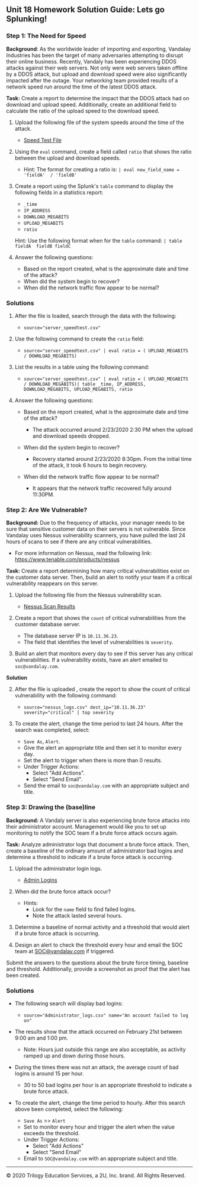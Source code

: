 ## Unit 18 Homework Solution Guide: Lets go Splunking!


### Step 1: The Need for Speed 

**Background**: As the worldwide leader of importing and exporting, Vandalay Industries has been the target of many adversaries attempting to disrupt their online business. Recently, Vandaly has been  experiencing DDOS attacks against their web servers.  Not only were web servers taken offline by a DDOS attack, but upload and download speed were also significantly impacted after the outage. Your networking team provided results of a network speed run around the time of the latest DDOS attack.

**Task:** Create a report to determine the impact that the DDOS attack had on download and upload speed. Additionally, create an additional field to calculate the ratio of the upload speed to the download speed.


1.  Upload the following file of the system speeds around the time of the attack.
    - [Speed Test File](../resources/server_speedtest.csv)

2. Using the `eval` command, create a field called `ratio` that shows the ratio between the upload and download speeds.
   - Hint: The format for creating a ratio is: `| eval new_field_name = 'fieldA'  / 'fieldB'`
      
3. Create a report using the Splunk's `table` command to display the following fields in a statistics report:
    - `_time`
    - `IP_ADDRESS`
    - `DOWNLOAD_MEGABITS`
    - `UPLOAD_MEGABITS`
    - `ratio`
  
   Hint: Use the following format when for the `table` command: `| table fieldA  fieldB fieldC`

4. Answer the following questions:

    - Based on the report created, what is the approximate date and time of the attack?
    - When did the system begin to recover?
    - When did the network traffic flow appear to be normal?


### Solutions

1.  After the file is loaded, search through the data with the following:
    - `source="server_speedtest.csv"` 
  
2. Use the following command to create the `ratio` field:
    -  `source="server_speedtest.csv" | eval ratio = ( UPLOAD_MEGABITS / DOWNLOAD_MEGABITS)`

3. List the results in a table using the following command:
    - `source="server_speedtest.csv" | eval ratio = ( UPLOAD_MEGABITS / DOWNLOAD_MEGABITS)| table _time, IP_ADDRESS, DOWNLOAD_MEGABITS, UPLOAD_MEGABITS, ratio`

4. Answer the following questions:

    - Based on the report created, what is the approximate date and time of the attack?

        - The attack occurred around 2/23/2020 2:30 PM when the upload and download speeds dropped.

    - When did the system begin to recover?

      - Recovery started around 2/23/2020 8:30pm. From the initial time of the attack, it took 6 hours to begin recovery.

    - When did the network traffic flow appear to be normal?

      - It appears that the network traffic recovered fully around 11:30PM.
 
### Step 2: Are We Vulnerable? 

**Background:**  Due to the frequency of attacks, your manager needs to be sure that sensitive customer data on their servers is not vulnerable. Since Vandalay uses Nessus vulnerability scanners, you have pulled the last 24 hours of scans to see if there are any critical vulnerabilities.

  - For more information on Nessus, read the following link: https://www.tenable.com/products/nessus

**Task:** Create a report determining how many critical vulnerabilities exist on the customer data server. Then, build an alert to notify your team if a critical vulnerability reappears on this server.

1. Upload the following file from the Nessus vulnerability scan.
   - [Nessus Scan Results](resources/nessus_logs.csv)

2. Create a report that shows the `count` of critical vulnerabilities from the customer database server.
   - The database server IP is `10.11.36.23`.
   - The field that identifies the level of vulnerabilities is `severity`.
      
3. Build an alert that monitors every day to see if this server has any critical vulnerabilities. If a vulnerability exists, have an alert emailed to `soc@vandalay.com`.

**Solution**

2. After the file is uploaded , create the report to show the count of critical vulnerability with the following command:
   - `source="nessus_logs.csv" dest_ip="10.11.36.23"  severity="critical" | top severity`
  
3. To create the alert, change the time period to last 24 hours. After the search was completed, select:
   - `Save As`, `Alert`.
   - Give the alert an appropriate title and then set it to monitor every day.
   - Set the alert to trigger when there is more than 0 results.
   - Under Trigger Actions:
     - Select "Add Actions".
     - Select "Send Email". 
   - Send the email to `soc@vandalay.com` with an appropriate subject and title.
 

### Step 3: Drawing the (base)line

**Background:**  A Vandaly server is also experiencing brute force attacks into their administrator account. Management would like you to set up monitoring to notify the SOC team if a brute force attack occurs again.


**Task:** Analyze administrator logs that document a brute force attack. Then, create a baseline of the ordinary amount of administrator bad logins and determine a threshold to indicate if a brute force attack is occurring.

1. Upload the administrator login logs.
   - [Admin Logins](resources/Administrator_logs.csv)

2. When did the brute force attack occur?
   - Hints:
     - Look for the `name` field to find failed logins.
     - Note the attack lasted several hours.

      
3. Determine a baseline of normal activity and a threshold that would alert if a brute force attack is occurring.

4. Design an alert to check the threshold every hour and email the SOC team at SOC@vandalay.com if triggered. 

Submit the answers to the questions about the brute force timing, baseline and threshold. Additionally, provide a screenshot as proof that the alert has been created.

### Solutions

- The following search will display bad logins:
   - `source="Administrator_logs.csv" name="An account failed to log on"`
  
- The results show that the attack occurred on February 21st between 9:00 am and 1:00 pm.
   - Note: Hours just outside this range are also acceptable, as activity ramped up and down during those hours.
  
- During the times there was not an attack, the average count of bad logins is around 15 per hour.

   - 30 to 50 bad logins per hour is an appropriate threshold to indicate a brute force attack.

- To create the alert, change the time period to hourly. After this search above been completed, select the following:
   - `Save As` >> `Alert`
   - Set to monitor every hour and trigger the alert when the value exceeds the threshold. 
   - Under Trigger Actions:
     - Select "Add Actions"
     - Select "Send Email"  
   - Email to `SOC@vandalay.com` with an appropriate subject and title.

---

© 2020 Trilogy Education Services, a 2U, Inc. brand. All Rights Reserved.
